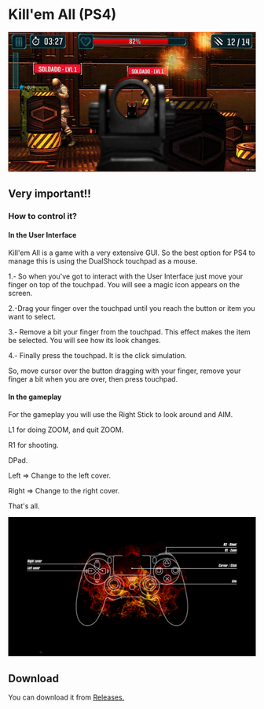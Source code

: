 # Kill'em All (PS4)

![Killemall](screenshot.jpg)
## Very important!!

### How to control it?

#### In the User Interface
Kill'em All is a game with a very extensive GUI. So the best option for PS4 to manage this is using the DualShock touchpad as a mouse. 

1.- So when you've got to interact with the User Interface just move your finger on top of the touchpad. You will see a magic icon appears on the screen.

2.-Drag your finger over the touchpad until you reach the button or item you want to select.

3.- Remove a bit your finger from the touchpad. This effect makes the item be selected. You will see how its look changes.

4.- Finally press the touchpad. It is the click simulation.

So, move cursor over the button dragging with your finger, remove your finger a bit when you are over, then press touchpad.

#### In the gameplay

For the gameplay you will use the Right Stick to look around and AIM.

L1 for doing ZOOM, and quit ZOOM.

R1 for shooting.

DPad.

Left => Change to the left cover.

Right => Change to the right cover.

That's all.

![layout PS4](layout-ps4.jpg)

## Download

You can download it from [Releases.](https://github.com/RetroGamer74/Kill-em-all-PS4/releases)

